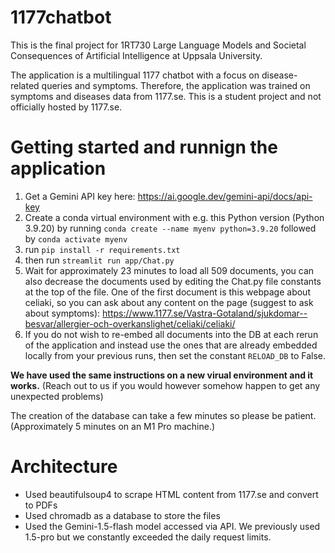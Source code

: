 # 1177chatbot
This is the final project for 1RT730 Large Language Models and Societal Consequences of Artificial Intelligence at Uppsala University.

The application is a multilingual 1177 chatbot with a focus on disease-related queries and symptoms. Therefore, the application was trained on symptoms and diseases data from 1177.se. This is a student project and not officially hosted by 1177.se.

# Getting started and runnign the application
1. Get a Gemini API key here: https://ai.google.dev/gemini-api/docs/api-key
2. Create a conda virtual environment with e.g. this Python version (Python 3.9.20) by running ```conda create --name myenv python=3.9.20``` followed by ```conda activate myenv```
3. run ```pip install -r requirements.txt```
4. then run ```streamlit run app/Chat.py```
5. Wait for approximately 23 minutes to load all 509 documents, you can also decrease the documents used by editing the Chat.py file constants at the top of the file. One of the first document is this webpage about celiaki, so you can ask about any content on the page (suggest to ask about symptoms): https://www.1177.se/Vastra-Gotaland/sjukdomar--besvar/allergier-och-overkanslighet/celiaki/celiaki/
6. If you do not wish to re-embed all documents into the DB at each rerun of the application and instead use the ones that are already embedded locally from your previous runs, then set the constant ```RELOAD_DB``` to False. 

**We have used the same instructions on a new virual environment and it works.** 
(Reach out to us if you would however somehow happen to get any unexpected problems)

The creation of the database can take a few minutes so please be patient. (Approximately 5 minutes on an M1 Pro machine.)

# Architecture
- Used beautifulsoup4 to scrape HTML content from 1177.se and convert to PDFs
- Used chromadb as a database to store the files
- Used the Gemini-1.5-flash model accessed via API. We previously used 1.5-pro but we constantly exceeded the daily request limits. 
